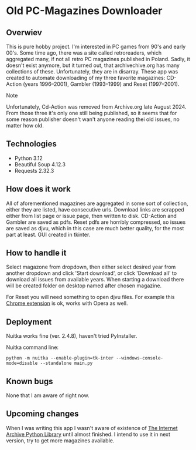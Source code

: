 # Old PC-Magazines Downloader
## Overwiev
This is pure hobby project. I'm interested in PC games from 90's and early 00's. Some time ago, there was a site called retroreaders, which aggregated many, if not all retro PC magazines published in Poland. 
Sadly, it doesn't exist anymore, but it turned out, that archivechive.org has many collections of these. Unfortunately, they are in disarray. These app was created to automate downloading of my three favorite magazines:
CD-Action (years 1996–2001), Gambler (1993–1999) and Reset (1997–2001).
>[!NOTE]
>Unfortunately, Cd-Action was removed from Archive.org late August 2024. From those three it's only one still being published, so it seems that for some reason publisher doesn't wan't anyone reading thei old issues, no matter how old.
## Technologies
- Python 3.12
- Beautiful Soup 4.12.3
- Requests 2.32.3
## How does it work
All of aforementioned magazines are aggregated in some sort of collection, either they are listed, have consecutive urls. Download links are scrapped either from list page or issue page, then written to disk.
CD-Action and Gambler are saved as pdfs. Reset pdfs are horribly compressed, so issues are saved as djvu, which in this case are much better quality, for the most part at least. GUI created in tkinter.
## How to handle it
Select magazone from dropdown, then either select desired year from another dropdown and click 'Start download', or click 'Download all' to download all issues from available years.
When starting a download there will be created folder on desktop named after chosen magazine. 

For Reset you will need something to open djvu files. For example this [Chrome extension](https://chromewebstore.google.com/detail/djvujs-viewer/bpnedgjmphmmdgecmklcopblfcbhpefm?pli=1) is ok, works with Opera as well.
## Deployment
Nuitka works fine (ver. 2.4.8), haven't tried PyInstaller.

Nuitka command line:
```
python -m nuitka --enable-plugin=tk-inter --windows-console-mode=disable --standalone main.py
```
## Known bugs
None that I am aware of right now.

## Upcoming changes
When I was writing this app I wasn't aware of existence of [The Internet Archive Python Library](https://archive.org/developers/internetarchive/) until almost finished.
I intend to use it in next version, try to get more magazines available.  
